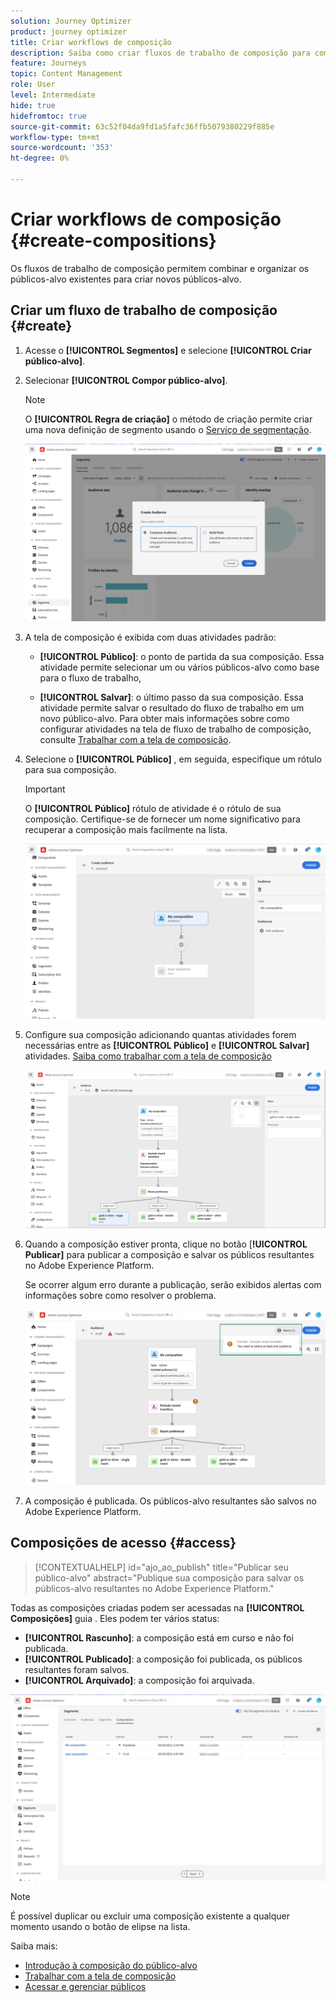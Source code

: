 ```yaml
---
solution: Journey Optimizer
product: journey optimizer
title: Criar workflows de composição
description: Saiba como criar fluxos de trabalho de composição para combinar e organizar públicos existentes.
feature: Journeys
topic: Content Management
role: User
level: Intermediate
hide: true
hidefromtoc: true
source-git-commit: 63c52f04da9fd1a5fafc36ffb5079380229f885e
workflow-type: tm+mt
source-wordcount: '353'
ht-degree: 0%

---
```


# Criar workflows de composição {#create-compositions}

Os fluxos de trabalho de composição permitem combinar e organizar os públicos-alvo existentes para criar novos públicos-alvo.

## Criar um fluxo de trabalho de composição {#create}

1. Acesse o **[!UICONTROL Segmentos]** e selecione **[!UICONTROL Criar público-alvo]**.

1. Selecionar **[!UICONTROL Compor público-alvo]**.

   >[!NOTE]
   >
   >O **[!UICONTROL Regra de criação]** o método de criação permite criar uma nova definição de segmento usando o [Serviço de segmentação](https://experienceleague.adobe.com/docs/experience-platform/segmentation/ui/overview.html).

   ![](assets/audiences-create.png)

1. A tela de composição é exibida com duas atividades padrão:

   * **[!UICONTROL Público]**: o ponto de partida da sua composição. Essa atividade permite selecionar um ou vários públicos-alvo como base para o fluxo de trabalho,

   * **[!UICONTROL Salvar]**: o último passo da sua composição. Essa atividade permite salvar o resultado do fluxo de trabalho em um novo público-alvo.
   Para obter mais informações sobre como configurar atividades na tela de fluxo de trabalho de composição, consulte [Trabalhar com a tela de composição](composition-canvas.md).

1. Selecione o **[!UICONTROL Público]** , em seguida, especifique um rótulo para sua composição.

   >[!IMPORTANT]
   >
   >O **[!UICONTROL Público]** rótulo de atividade é o rótulo de sua composição. Certifique-se de fornecer um nome significativo para recuperar a composição mais facilmente na lista.

   ![](assets/audiences-new-composition.png)

1. Configure sua composição adicionando quantas atividades forem necessárias entre as **[!UICONTROL Público]** e **[!UICONTROL Salvar]** atividades. [Saiba como trabalhar com a tela de composição](composition-canvas.md)

   ![](assets/audiences-publish.png)

1. Quando a composição estiver pronta, clique no botão [**!UICONTROL Publicar]** para publicar a composição e salvar os públicos resultantes no Adobe Experience Platform.

   Se ocorrer algum erro durante a publicação, serão exibidos alertas com informações sobre como resolver o problema.

   ![](assets/audiences-alerts.png)

1. A composição é publicada. Os públicos-alvo resultantes são salvos no Adobe Experience Platform. <!-- and are ready to be targeted in Journey Optimizer campaigns. [Get started with campaigns](../campaigns/get-started-with-campaigns.md)-->

## Composições de acesso {#access}

>[!CONTEXTUALHELP]
>id="ajo_ao_publish"
>title="Publicar seu público-alvo"
>abstract="Publique sua composição para salvar os públicos-alvo resultantes no Adobe Experience Platform."

Todas as composições criadas podem ser acessadas na **[!UICONTROL Composições]** guia . Eles podem ter vários status:

* **[!UICONTROL Rascunho]**: a composição está em curso e não foi publicada.
* **[!UICONTROL Publicado]**: a composição foi publicada, os públicos resultantes foram salvos. <!-- and are available for use.-->
* **[!UICONTROL Arquivado]**: a composição foi arquivada.

![](assets/audiences-compositions.png)

>[!NOTE]
>
>É possível duplicar ou excluir uma composição existente a qualquer momento usando o botão de elipse na lista.

Saiba mais:

* [Introdução à composição do público-alvo](get-started-audience-orchestration.md)
* [Trabalhar com a tela de composição](composition-canvas.md)
* [Acessar e gerenciar públicos](access-audiences.md)
